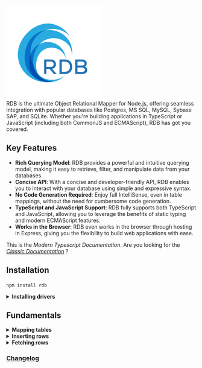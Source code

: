 ![RDB](./docs/logo-sm.jpg)  
RDB is the ultimate Object Relational Mapper for Node.js, offering seamless integration with popular databases like Postgres, MS SQL, MySQL, Sybase SAP, and SQLite. Whether you're building applications in TypeScript or JavaScript  (including both CommonJS and ECMAScript), RDB has got you covered.

## Key Features

- **Rich Querying Model**: RDB provides a powerful and intuitive querying model, making it easy to retrieve, filter, and manipulate data from your databases.
- **Concise API**: With a concise and developer-friendly API, RDB enables you to interact with your database using simple and expressive syntax.
- **No Code Generation Required**: Enjoy full IntelliSense, even in table mappings, without the need for cumbersome code generation.
- **TypeScript and JavaScript Support**: RDB fully supports both TypeScript and JavaScript, allowing you to leverage the benefits of static typing and modern ECMAScript features.
- **Works in the Browser**: RDB even works in the browser through hosting in Express, giving you the flexibility to build web applications with ease.  

This is the _Modern Typescript Documentation_. Are you looking for the [_Classic Documentation_](https://github.com/alfateam/rdb/blob/master/docs/docs.md) ?

## Installation
`npm install rdb`  
<details><summary><strong>Installing drivers</strong></summary>

To ensure RDB works properly with your database, you'll also need to install the appropriate driver:
- **SQLite**: `npm install sqlite3`
- **MySQL**: `npm install mysql2`
- **MS SQL**: `npm install tedious`
- **PostgreSQL (pg)**: `npm install pg`
- **SAP**: `npm install msnodesqlv8`

</details>  

## Fundamentals 
<details><summary><strong>Mapping tables</strong></summary>
To define a mapping, you employ the <strong><i>map()</i></strong> method, linking your tables and columns to corresponding object properties. You provide a callback function that engages with a parameter representing a database table.

Each column within your database table is designated by using the <strong><i>column()</i></strong> method, in which you specify its name. This action generates a reference to a column object that enables you to articulate further column properties like its data type or if it serves as a primary key.

Relationships between tables can also be outlined. By using methods like <strong><i>hasOne</i></strong>, <strong><i>hasMany</i></strong>, and <strong><i>references</i></strong>, you can establish connections that reflect the relationships in your data schema. In the example below, an 'order' is linked to a 'customer' reference, a 'deliveryAddress', and multiple 'lines'. The hasMany and hasOne relations represents ownership - the tables 'deliveryAddress' and 'orderLine' are owned by the 'order' table, and therefore, they contain the 'orderId' column referring to their parent table, which is 'order'. Conversely, the customer table is independent and can exist without any knowledge of the 'order' table. Therefore we say that the order table <i>references</i> the customer table - necessitating the existence of a 'customerId' column in the 'order' table.  

 <sub>📄 db.js</sub>
```javascript
import rdb from 'rdb';

const map = rdb.map(x => ({
	customer: x.table('customer').map(({ column }) => ({
		id: column('id').numeric().primary().notNullExceptInsert(),
		name: column('name').string(),
		balance: column('balance').numeric(),
		isActive: column('isActive').boolean(),
	})),

	order: x.table('_order').map(({ column }) => ({
		id: column('id').numeric().primary().notNullExceptInsert(),
		orderDate: column('orderDate').date().notNull(),
		customerId: column('customerId').numeric().notNullExceptInsert(),
	})),

	orderLine: x.table('orderLine').map(({ column }) => ({
		id: column('id').numeric().primary().notNullExceptInsert(),
		orderId: column('orderId').numeric(),
		product: column('product').string(),
	})),

	deliveryAddress: x.table('deliveryAddress').map(({ column }) => ({
		id: column('id').numeric().primary().notNullExceptInsert(),
		orderId: column('orderId').numeric(),
		name: column('name').string(),
		street: column('street').string(),
		postalCode: column('postalCode').string(),
		postalPlace: column('postalPlace').string(),
		countryCode: column('countryCode').string(),
	}))

})).map(x => ({
	order: x.order.map(({ hasOne, hasMany, references }) => ({
		customer: references(x.customer).by('customerId'),
		deliveryAddress: hasOne(x.deliveryAddress).by('orderId'),
		lines: hasMany(x.orderLine).by('orderId')
	}))
}));

export default map.sqlite('demo.db');
```
The init.js script resets our SQLite database. It's worth noting that SQLite databases are represented as single files, which makes them wonderfully straightforward to manage.

At the start of the script, we import our database mapping from the db.js file. This gives us access to the db object, which we'll use to interact with our SQLite database.

Then, we define a SQL string. This string outlines the structure of our SQLite database. It first specifies to drop existing tables named 'deliveryAddress', 'orderLine', '_order', and 'customer' if they exist. This ensures we have a clean slate. Then, it dictates how to create these tables anew with the necessary columns and constraints.

Because of a peculiarity in SQLite, which only allows one statement execution at a time, we split this SQL string into separate statements. We do this using the split() method, which breaks up the string at every semicolon.  

<sub>📄 init.js</sub>
```javascript
import db from './db';

const sql = `DROP TABLE IF EXISTS deliveryAddress; DROP TABLE IF EXISTS orderLine; DROP TABLE IF EXISTS _order; DROP TABLE IF EXISTS customer;
CREATE TABLE customer (
    id INTEGER PRIMARY KEY,
    name TEXT,
    balance NUMERIC,
    isActive INTEGER
);

CREATE TABLE _order (
    id INTEGER PRIMARY KEY,
    orderDate TEXT,
    customerId INTEGER REFERENCES customer
);

CREATE TABLE orderLine (
    id INTEGER PRIMARY KEY,
    orderId INTEGER REFERENCES _order,
    product TEXT
);

CREATE TABLE deliveryAddress (
    id INTEGER PRIMARY KEY,
    orderId INTEGER REFERENCES _order,
    name TEXT, 
    street TEXT,
    postalCode TEXT,
    postalPlace TEXT,
    countryCode TEXT
)
`;


async function init() {
	const statements = sql.split(';');
	for (let i = 0; i < statements.length; i++) {
		await db.query(statements[i]);
	}
}
export default init;
```
In SQLite, columns with the INTEGER PRIMARY KEY attribute are designed to autoincrement by default. This means that each time a new record is inserted into the table, SQLite automatically produces a numeric key for the id column that is one greater than the largest existing key. This mechanism is particularly handy when you want to create unique identifiers for your table rows without manually entering each id.
</details>

<details><summary><strong>Inserting rows</strong></summary>

In the code below, we initially import the table-mapping feature "db.js" and the setup script "init.js", both of which were defined in the preceding step. The setup script executes a raw query that creates the necessary tables. Subsequently, we insert two customers, named "George" and "Harry", into the customer table, and this is achieved through calling "db.customer.insert".

Next, we insert and array array of two orders in the order table. Each order contains an orderDate, customer information, deliveryAddress, and lines for the order items. We use the customer constants "george" and "harry" from previous inserts. The second argument to "db.order.insert" specifies a fetching strategy. This fetching strategy plays a critical role in determining the depth of the data retrieved from the database after insertion. The fetching strategy specifies which associated data should be retrieved and included in the resulting orders object. In this case, the fetching strategy instructs the database to retrieve the customer, deliveryAddress, and lines for each order.

Without a fetching strategy, "db.order.insert" would only return the root level of each order. In that case you would only get the id, orderDate, and customerId for each order.  

<sub>📄 insert.js</sub>
```javascript
import db from './db';
import init from './init';

insertRows();

async function insertRows() {
	await init();

	const george = await db.customer.insert({
		name: 'George',
		balance: 177,
		isActive: true
	});

	const harry = await db.customer.insert({
		name: 'Harry',
		balance: 200,
		isActive: true
	});

	const orders = await db.order.insert([
		{
			orderDate: new Date(2022, 0, 11, 9, 24, 47),
			customer: george,
			deliveryAddress: {
				name: 'George',
				street: 'Node street 1',
				postalCode: '7059',
				postalPlace: 'Jakobsli',
				countryCode: 'NO'
			},
			lines: [
				{ product: 'Bicycle' },
				{ product: 'Small guitar' }
			]
		},
		{
			customer: harry,
			orderDate: new Date(2021, 0, 11, 12, 22, 45),
			deliveryAddress: {
				name: 'Harry Potter',
				street: '4 Privet Drive, Little Whinging',
				postalCode: 'GU4',
				postalPlace: 'Surrey',
				countryCode: 'UK'
			},
			lines: [
				{ product: 'Magic wand' }
			]
		}
	], {customer: true, deliveryAddress: true, lines: true}); //fetching strategy
	console.dir(orders, {depth: Infinity});
}
```

</details>

<details><summary><strong>Fetching rows</strong></summary>

 RDB has a rich querying model. As you navigate through, you'll learn about the various methods available to retrieve data from your tables, whether you want to fetch all rows, many rows with specific criteria, or a single row based on a primary key. If you want do dig even deeper into filtering possibilities, there is a whole section about it further down the page.

The fetching strategy in RDB is optional, and its use is influenced by your specific needs. You can define the fetching strategy either on the table level or the column level. This granularity gives you the freedom to decide how much related data you want to pull along with your primary request.

__All rows__

<sub>📄 allRows.js</sub>
```javascript
import db from './db';

getRows();

async function getRows() {
	const orders = await db.order.getAll({
		customer: true, 
		deliveryAddress: true, 
		lines: true
	});
	console.dir(orders, {depth: Infinity});
}
```
__Limit, offset and order by__  
This script demonstrates how to fetch orders with customer, lines and deliveryAddress, limiting the results to 10, skipping the first row, and sorting the data based on the orderDate in descending order followed by id. The lines are sorted by product.  

<sub>📄 limit.js</sub>
```javascript
import db from './db';

getRows();

async function getRows() {
	const orders = await db.order.getAll({
		offset: 1,
		orderBy: ['orderDate desc', 'id'],
		limit: 10,
		customer: true, 
		deliveryAddress: true, 
		lines: {
			orderBy: 'product'
		},
	});
	console.dir(orders, {depth: Infinity});
}
```

__Many rows filtered__

<sub>📄 manyRowsFiltered.js</sub>
```javascript
import db from './db';

getRows();

async function getRows() {
	const filter = db.order.lines.any(line => line.product.contains('i'))
				.and(db.order.customer.balance.greaterThan(180));
	const orders = await db.order.getMany(filter, {
		customer: true, 
		deliveryAddress: true, 
		lines: true
	});
	console.dir(orders, {depth: Infinity});
}
```

__Single row filtered__

<sub>📄 singleRowFiltered.js</sub>
```javascript
import db from './db';

getRows();

async function getRows() {
	const filter = db.order.customer(customer => customer.isActive.eq(true)
					.and(customer.startsWith('Harr')));
	//equivalent, but creates slighly different sql:
	// const filter = db.order.customer.isActive.eq(true).and(db.order.customer.startsWith('Harr'));
	const order = await db.order.getOne(filter, {
		customer: true, 
		deliveryAddress: true, 
		lines: true
	});
	console.dir(order, {depth: Infinity});
}
```

__Single row by primary key__


<sub>📄 singleRowByPrimary.js</sub>
```javascript
import db from './db';

getRows();

async function getRows() {
	const order = await db.order.getById(1, {
		customer: true, 
		deliveryAddress: true, 
		lines: true
	});
	console.dir(order, {depth: Infinity});
}
```

__Many rows by primary key__

<sub>📄 manyRowsByPrimary.js</sub>
```javascript
import db from './db';

getRows();

async function getRows() {
	const order = await db.order.getMany([
			{id: 1},
			{id: 2}
		], 
		{
			customer: true, 
			deliveryAddress: true, 
			lines: true
	});
	console.dir(order, {depth: Infinity});
}
```
</details>

### [Changelog](https://github.com/alfateam/rdb/blob/master/docs/changelog.md)
